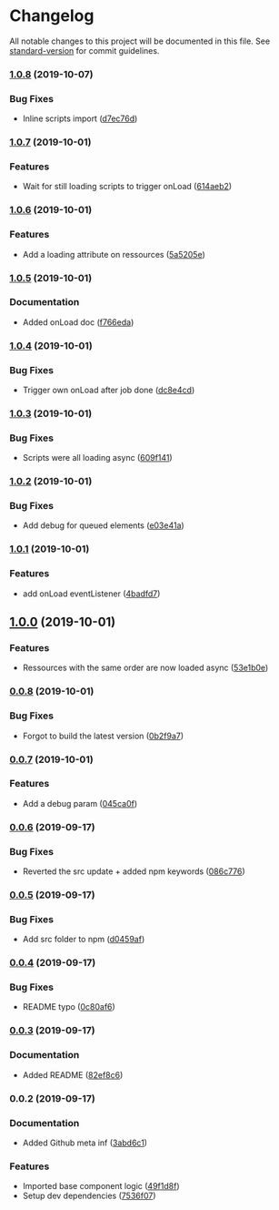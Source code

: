# Changelog

All notable changes to this project will be documented in this file. See [standard-version](https://github.com/conventional-changelog/standard-version) for commit guidelines.

### [1.0.8](https://github.com/Zenoo/react-append-head/compare/v1.0.7...v1.0.8) (2019-10-07)


### Bug Fixes

* Inline scripts import ([d7ec76d](https://github.com/Zenoo/react-append-head/commit/d7ec76d))

### [1.0.7](https://github.com/Zenoo/react-append-head/compare/v1.0.6...v1.0.7) (2019-10-01)


### Features

* Wait for still loading scripts to trigger onLoad ([614aeb2](https://github.com/Zenoo/react-append-head/commit/614aeb2))

### [1.0.6](https://github.com/Zenoo/react-append-head/compare/v1.0.5...v1.0.6) (2019-10-01)


### Features

* Add a loading attribute on ressources ([5a5205e](https://github.com/Zenoo/react-append-head/commit/5a5205e))

### [1.0.5](https://github.com/Zenoo/react-append-head/compare/v1.0.4...v1.0.5) (2019-10-01)


### Documentation

* Added onLoad doc ([f766eda](https://github.com/Zenoo/react-append-head/commit/f766eda))

### [1.0.4](https://github.com/Zenoo/react-append-head/compare/v1.0.3...v1.0.4) (2019-10-01)


### Bug Fixes

* Trigger own onLoad after job done ([dc8e4cd](https://github.com/Zenoo/react-append-head/commit/dc8e4cd))

### [1.0.3](https://github.com/Zenoo/react-append-head/compare/v1.0.2...v1.0.3) (2019-10-01)


### Bug Fixes

* Scripts were all loading async ([609f141](https://github.com/Zenoo/react-append-head/commit/609f141))

### [1.0.2](https://github.com/Zenoo/react-append-head/compare/v1.0.1...v1.0.2) (2019-10-01)


### Bug Fixes

* Add debug for queued elements ([e03e41a](https://github.com/Zenoo/react-append-head/commit/e03e41a))

### [1.0.1](https://github.com/Zenoo/react-append-head/compare/v1.0.0...v1.0.1) (2019-10-01)


### Features

* add onLoad eventListener ([4badfd7](https://github.com/Zenoo/react-append-head/commit/4badfd7))

## [1.0.0](https://github.com/Zenoo/react-append-head/compare/v0.0.8...v1.0.0) (2019-10-01)


### Features

* Ressources with the same order are now loaded async ([53e1b0e](https://github.com/Zenoo/react-append-head/commit/53e1b0e))

### [0.0.8](https://github.com/Zenoo/react-append-head/compare/v0.0.7...v0.0.8) (2019-10-01)


### Bug Fixes

* Forgot to build the latest version ([0b2f9a7](https://github.com/Zenoo/react-append-head/commit/0b2f9a7))

### [0.0.7](https://github.com/Zenoo/react-append-head/compare/v0.0.6...v0.0.7) (2019-10-01)


### Features

* Add a debug param ([045ca0f](https://github.com/Zenoo/react-append-head/commit/045ca0f))

### [0.0.6](https://github.com/Zenoo/react-append-head/compare/v0.0.5...v0.0.6) (2019-09-17)


### Bug Fixes

* Reverted the src update + added npm keywords ([086c776](https://github.com/Zenoo/react-append-head/commit/086c776))

### [0.0.5](https://github.com/Zenoo/react-append-head/compare/v0.0.4...v0.0.5) (2019-09-17)


### Bug Fixes

* Add src folder to npm ([d0459af](https://github.com/Zenoo/react-append-head/commit/d0459af))

### [0.0.4](https://github.com/Zenoo/react-append-head/compare/v0.0.3...v0.0.4) (2019-09-17)


### Bug Fixes

* README typo ([0c80af6](https://github.com/Zenoo/react-append-head/commit/0c80af6))

### [0.0.3](https://github.com/Zenoo/react-append-head/compare/v0.0.2...v0.0.3) (2019-09-17)


### Documentation

* Added README ([82ef8c6](https://github.com/Zenoo/react-append-head/commit/82ef8c6))

### 0.0.2 (2019-09-17)


### Documentation

* Added Github meta inf ([3abd6c1](https://github.com/Zenoo/react-append-head/commit/3abd6c1))


### Features

* Imported base component logic ([49f1d8f](https://github.com/Zenoo/react-append-head/commit/49f1d8f))
* Setup dev dependencies ([7536f07](https://github.com/Zenoo/react-append-head/commit/7536f07))
